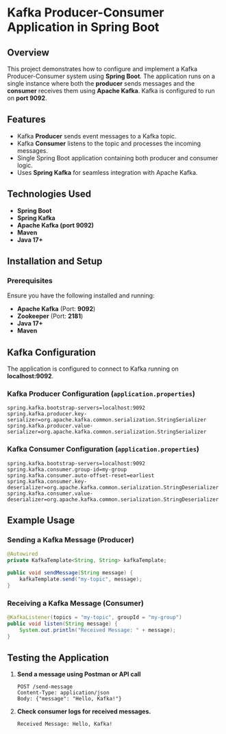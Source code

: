 # Kafka Producer-Consumer Application in Spring Boot

## Overview
This project demonstrates how to configure and implement a Kafka Producer-Consumer system using **Spring Boot**. The application runs on a single instance where both the **producer** sends messages and the **consumer** receives them using **Apache Kafka**. Kafka is configured to run on **port 9092**.

## Features
- Kafka **Producer** sends event messages to a Kafka topic.
- Kafka **Consumer** listens to the topic and processes the incoming messages.
- Single Spring Boot application containing both producer and consumer logic.
- Uses **Spring Kafka** for seamless integration with Apache Kafka.

## Technologies Used
- **Spring Boot**
- **Spring Kafka**
- **Apache Kafka (port 9092)**
- **Maven**
- **Java 17+**

## Installation and Setup
### Prerequisites
Ensure you have the following installed and running:
- **Apache Kafka** (Port: **9092**)
- **Zookeeper** (Port: **2181**)
- **Java 17+**
- **Maven**


## Kafka Configuration
The application is configured to connect to Kafka running on **localhost:9092**.

### Kafka Producer Configuration (`application.properties`)
```properties
spring.kafka.bootstrap-servers=localhost:9092
spring.kafka.producer.key-serializer=org.apache.kafka.common.serialization.StringSerializer
spring.kafka.producer.value-serializer=org.apache.kafka.common.serialization.StringSerializer
```

### Kafka Consumer Configuration (`application.properties`)
```properties
spring.kafka.bootstrap-servers=localhost:9092
spring.kafka.consumer.group-id=my-group
spring.kafka.consumer.auto-offset-reset=earliest
spring.kafka.consumer.key-deserializer=org.apache.kafka.common.serialization.StringDeserializer
spring.kafka.consumer.value-deserializer=org.apache.kafka.common.serialization.StringDeserializer
```

## Example Usage
### Sending a Kafka Message (Producer)
```java
@Autowired
private KafkaTemplate<String, String> kafkaTemplate;

public void sendMessage(String message) {
    kafkaTemplate.send("my-topic", message);
}
```

### Receiving a Kafka Message (Consumer)
```java
@KafkaListener(topics = "my-topic", groupId = "my-group")
public void listen(String message) {
    System.out.println("Received Message: " + message);
}
```

## Testing the Application
1. **Send a message using Postman or API call**
   ```http
   POST /send-message
   Content-Type: application/json
   Body: {"message": "Hello, Kafka!"}
   ```

2. **Check consumer logs for received messages.**
   ```sh
   Received Message: Hello, Kafka!
   ```
